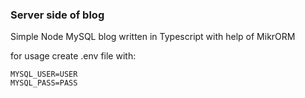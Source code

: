 ### Server side of blog

Simple Node MySQL blog written in Typescript with help of MikrORM

for usage create .env file with: 
```
MYSQL_USER=USER
MYSQL_PASS=PASS
```